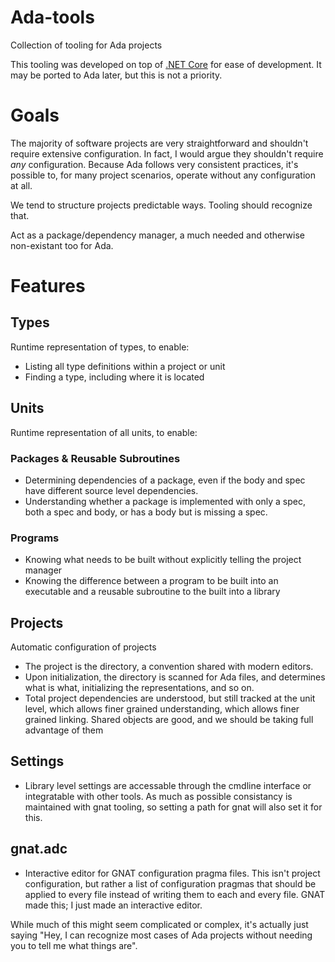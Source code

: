 # Ada-tools
Collection of tooling for Ada projects

This tooling was developed on top of [.NET Core](https://dotnet.github.io/) for ease of development. It may be ported to Ada later, but this is not a priority.

# Goals
The majority of software projects are very straightforward and shouldn't require extensive configuration. In fact, I would argue they shouldn't require _any_ configuration. Because Ada follows very consistent practices, it's possible to, for many project scenarios, operate without any configuration at all.

We tend to structure projects predictable ways. Tooling should recognize that.

Act as a package/dependency manager, a much needed and otherwise non-existant too for Ada.

# Features
## Types
Runtime representation of types, to enable:
 * Listing all type definitions within a project or unit
 * Finding a type, including where it is located
## Units
Runtime representation of all units, to enable:
### Packages & Reusable Subroutines
 * Determining dependencies of a package, even if the body and spec have different source level dependencies.
 * Understanding whether a package is implemented with only a spec, both a spec and body, or has a body but is missing a spec.
### Programs
 * Knowing what needs to be built without explicitly telling the project manager
 * Knowing the difference between a program to be built into an executable and a reusable subroutine to the built into a library
## Projects
Automatic configuration of projects
   * The project is the directory, a convention shared with modern editors.
   * Upon initialization, the directory is scanned for Ada files, and determines what is what, initializing the representations, and so on.
   * Total project dependencies are understood, but still tracked at the unit level, which allows finer grained understanding, which allows finer grained linking. Shared objects are good, and we should be taking full advantage of them
## Settings
 * Library level settings are accessable through the cmdline interface or integratable with other tools. As much as possible consistancy is maintained with gnat tooling, so setting a path for gnat will also set it for this.
## gnat.adc
 * Interactive editor for GNAT configuration pragma files. This isn't project configuration, but rather a list of configuration pragmas that should be applied to every file instead of writing them to each and every file. GNAT made this; I just made an interactive editor.

While much of this might seem complicated or complex, it's actually just saying "Hey, I can recognize most cases of Ada projects without needing you to tell me what things are".